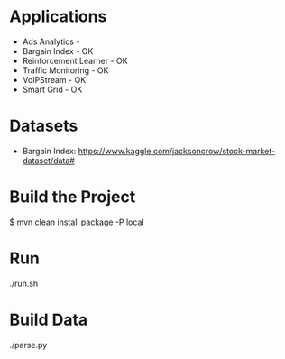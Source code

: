 # Applications

- Ads Analytics         - 
- Bargain Index         - OK
- Reinforcement Learner - OK
- Traffic Monitoring    - OK
- VoIPStream            - OK
- Smart Grid            - OK



# Datasets

- Bargain Index: https://www.kaggle.com/jacksoncrow/stock-market-dataset/data#


# Build the Project

$ mvn clean install package -P local


# Run

./run.sh


# Build Data

./parse.py


